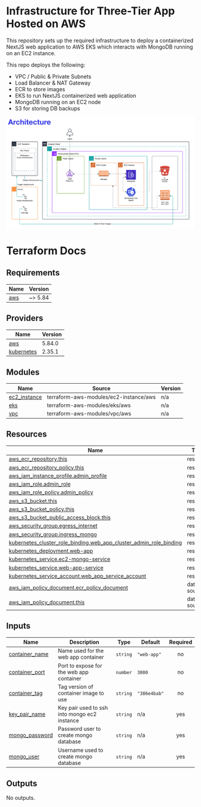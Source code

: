 # Infrastructure for Three-Tier App Hosted on AWS

This repository sets up the required infrastructure to deploy a containerized NextJS web application to AWS EKS which interacts with MongoDB running on an EC2 instance.

This repo deploys the following:

- VPC / Public & Private Subnets
- Load Balancer & NAT Gateway
- ECR to store images
- EKS to run NextJS containerized web application
- MongoDB running on an EC2 node
- S3 for storing DB backups

![Architecture](/images/architecture.png)

# Terraform Docs

## Requirements

| Name                                                   | Version |
| ------------------------------------------------------ | ------- |
| <a name="requirement_aws"></a> [aws](#requirement_aws) | ~> 5.84 |

## Providers

| Name                                                                  | Version |
| --------------------------------------------------------------------- | ------- |
| <a name="provider_aws"></a> [aws](#provider_aws)                      | 5.84.0  |
| <a name="provider_kubernetes"></a> [kubernetes](#provider_kubernetes) | 2.35.1  |

## Modules

| Name                                                                    | Source                                 | Version |
| ----------------------------------------------------------------------- | -------------------------------------- | ------- |
| <a name="module_ec2_instance"></a> [ec2_instance](#module_ec2_instance) | terraform-aws-modules/ec2-instance/aws | n/a     |
| <a name="module_eks"></a> [eks](#module_eks)                            | terraform-aws-modules/eks/aws          | n/a     |
| <a name="module_vpc"></a> [vpc](#module_vpc)                            | terraform-aws-modules/vpc/aws          | n/a     |

## Resources

| Name                                                                                                                                                                          | Type        |
| ----------------------------------------------------------------------------------------------------------------------------------------------------------------------------- | ----------- |
| [aws_ecr_repository.this](https://registry.terraform.io/providers/hashicorp/aws/latest/docs/resources/ecr_repository)                                                         | resource    |
| [aws_ecr_repository_policy.this](https://registry.terraform.io/providers/hashicorp/aws/latest/docs/resources/ecr_repository_policy)                                           | resource    |
| [aws_iam_instance_profile.admin_profile](https://registry.terraform.io/providers/hashicorp/aws/latest/docs/resources/iam_instance_profile)                                    | resource    |
| [aws_iam_role.admin_role](https://registry.terraform.io/providers/hashicorp/aws/latest/docs/resources/iam_role)                                                               | resource    |
| [aws_iam_role_policy.admin_policy](https://registry.terraform.io/providers/hashicorp/aws/latest/docs/resources/iam_role_policy)                                               | resource    |
| [aws_s3_bucket.this](https://registry.terraform.io/providers/hashicorp/aws/latest/docs/resources/s3_bucket)                                                                   | resource    |
| [aws_s3_bucket_policy.this](https://registry.terraform.io/providers/hashicorp/aws/latest/docs/resources/s3_bucket_policy)                                                     | resource    |
| [aws_s3_bucket_public_access_block.this](https://registry.terraform.io/providers/hashicorp/aws/latest/docs/resources/s3_bucket_public_access_block)                           | resource    |
| [aws_security_group.egress_internet](https://registry.terraform.io/providers/hashicorp/aws/latest/docs/resources/security_group)                                              | resource    |
| [aws_security_group.ingress_mongo](https://registry.terraform.io/providers/hashicorp/aws/latest/docs/resources/security_group)                                                | resource    |
| [kubernetes_cluster_role_binding.web_app_cluster_admin_role_binding](https://registry.terraform.io/providers/hashicorp/kubernetes/latest/docs/resources/cluster_role_binding) | resource    |
| [kubernetes_deployment.web-app](https://registry.terraform.io/providers/hashicorp/kubernetes/latest/docs/resources/deployment)                                                | resource    |
| [kubernetes_service.ec2-mongo-service](https://registry.terraform.io/providers/hashicorp/kubernetes/latest/docs/resources/service)                                            | resource    |
| [kubernetes_service.web-app-service](https://registry.terraform.io/providers/hashicorp/kubernetes/latest/docs/resources/service)                                              | resource    |
| [kubernetes_service_account.web_app_service_account](https://registry.terraform.io/providers/hashicorp/kubernetes/latest/docs/resources/service_account)                      | resource    |
| [aws_iam_policy_document.ecr_policy_document](https://registry.terraform.io/providers/hashicorp/aws/latest/docs/data-sources/iam_policy_document)                             | data source |
| [aws_iam_policy_document.this](https://registry.terraform.io/providers/hashicorp/aws/latest/docs/data-sources/iam_policy_document)                                            | data source |

## Inputs

| Name                                                                        | Description                                  | Type     | Default      | Required |
| --------------------------------------------------------------------------- | -------------------------------------------- | -------- | ------------ | :------: |
| <a name="input_container_name"></a> [container_name](#input_container_name) | Name used for the web app container          | `string` | `"web-app"`  |    no    |
| <a name="input_container_port"></a> [container_port](#input_container_port) | Port to expose for the web app container     | `number` | `3000`       |    no    |
| <a name="input_container_tag"></a> [container_tag](#input_container_tag)    | Tag version of container image to use        | `string` | `"386e4bab"` |    no    |
| <a name="input_key_pair_name"></a> [key_pair_name](#input_key_pair_name)    | Key pair used to ssh into mongo ec2 instance | `string` | n/a          |   yes    |
| <a name="input_mongo_password"></a> [mongo_password](#input_mongo_password) | Password user to create mongo database       | `string` | n/a          |   yes    |
| <a name="input_mongo_user"></a> [mongo_user](#input_mongo_user)             | Username used to create mongo database       | `string` | n/a          |   yes    |

## Outputs

No outputs.

<!-- END_TF_DOCS -->
